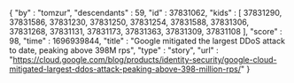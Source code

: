 {
  "by" : "tomzur",
  "descendants" : 59,
  "id" : 37831062,
  "kids" : [ 37831290, 37831586, 37831230, 37831250, 37831254, 37831588, 37831306, 37831268, 37831131, 37831173, 37831363, 37831309, 37831108 ],
  "score" : 98,
  "time" : 1696939844,
  "title" : "Google mitigated the largest DDoS attack to date, peaking above 398M rps",
  "type" : "story",
  "url" : "https://cloud.google.com/blog/products/identity-security/google-cloud-mitigated-largest-ddos-attack-peaking-above-398-million-rps/"
}
